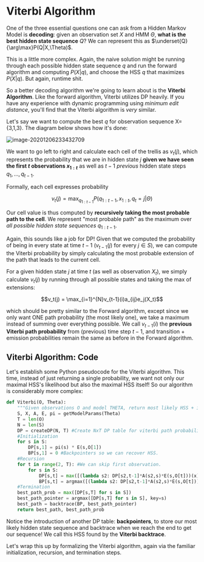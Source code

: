 # Viterbi Algorithm

One of the three essential questions one can ask from a Hidden Markov Model is **decoding**: given an observation set $X$ and HMM $\Theta$, **what is the best hidden state sequence** $Q$? We can represent this as $\underset{Q}{\arg\max}P(Q|X,\Theta)$. 

This is a little more complex. Again, the naive solution might be running through each possible hidden state sequence $q$ and run the forward algorithm and computing $P(X|q)$, and choose the HSS $q$ that maximizes $P(X|q)$. But again, runtime shit. 

So a better decoding algorithm we're going to learn about is the **Viterbi Algorithm**. Like the forward algorithm, Viterbi utilizes DP heavily. If you have any experience with dynamic programming using *minimum edit distance*, you'll find that the Viterbi algorithm is *very* similar. 

Let's say we want to compute the best $q$ for observation sequence X={3,1,3}. The diagram below shows how it's done:

![image-20201206233432709](C:\Users\Kevin\AppData\Roaming\Typora\typora-user-images\image-20201206233432709.png)

We want to go left to right and calculate each cell of the trellis as $v_t(j)$, which represents the probability that we are in hidden state $j$ **given we have seen the first $t$ observations $x_{1:t}$** as well as $t-1$ *previous* hidden state steps $q_1,...,q_{t-1}$. 

Formally, each cell expresses probability

$$v_t(j) = \max_{q_{1:t-1}}P(q_{1:t-1},x_{1:t}, q_t=j|\Theta)$$

Our cell value is thus computed by **recursively taking the most probable path to the cell**. We represent "most probable path" as the maximum over *all possible hidden state sequences* $q_{1:t-1}$. 

Again, this sounds like a job for DP! Given that we computed the probability of being in every state at time $t-1$ ($v_{t-1}(j)$ for every $j\in S$), we can compute the Viterbi probability by simply calculating the most probable extension of the path that leads to the current cell. 

For a given hidden state $j$ at time $t$ (as well as observation $X_t$), we simply calculate $v_t(j)$ by running through all possible states and taking the max of extensions:

$$v_t(j) = \max_{i=1}^{N}v_{t-1}(i)a_{ij}e_j(X_t)$$

which should be pretty similar to the Forward algorithm, except since we only want ONE path probability (the most likely one), we take a maximum instead of summing over everything possible. We call $v_{t-1}(i)$ the **previous Viterbi path probability** from (previous) time step $t-1$, and transition + emission probabilities remain the same as before in the Forward algorithm.

## Viterbi Algorithm: Code

Let's establish some Python pseudocode for the Viterbi algorithm. This time, instead of just returning a single probability, we want not only our maximal HSS's likelihood but also the maximal HSS itself! So our algorithm is considerably more complex:

```python
def Viterbi(O, Theta):
    """Given observations O and model THETA, return most likely HSS + its probability."""
    S, X, A, E, pi = getModelParams(Theta)
    T = len(O)
    N = len(S)
    DP = createDP(N, T) #Create NxT DP table for viterbi path probabilities v_t(i)
    #Initialization
    for s in S:
        DP[s,1] = pi(s) * E(s,O[1])
        BP[s,1] = 0 #Backpointers so we can recover HSS.
    #Recursion
    for t in range(2, T): #We can skip first observation.
        for s in S:
            DP[s,t] = max([(lambda s2: DP[s2,t-1]*A(s2,s)*E(s,O[t]))(x) for x in range(1,N)]) #Save prob
            BP[s,t] = argmax([(lambda s2: DP[s2,t-1]*A(s2,s)*E(s,O[t]))(x) for x in range(1,N)])
    #Termination
    best_path_prob = max([DP[s,T] for s in S])
    best_path_pointer = argmax([DP[s,T] for s in S], key=s)
    best_path = backtrace(BP, best_path_pointer)
    return best_path, best_path_prob
```

Notice the introduction of another DP table: **backpointers**, to store our most likely hidden state sequence and backtrace when we reach the end to get our sequence! We call this HSS found by the **Viterbi backtrace**. 

Let's wrap this up by formalizing the Viterbi algorithm, again via the familiar initialization, recursion, and termination steps. 
